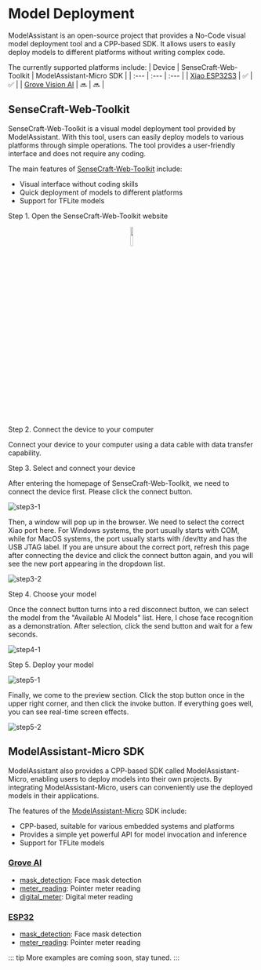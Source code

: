 # Model Deployment

ModelAssistant is an open-source project that provides a No-Code visual model deployment tool and a CPP-based SDK. It allows users to easily deploy models to different platforms without writing complex code.

The currently supported platforms include:
| Device | SenseCraft-Web-Toolkit | ModelAssistant-Micro SDK |
| :--- | :--- | :--- |
| [Xiao ESP32S3](https://www.seeedstudio.com/XIAO-ESP32S3-Sense-p-5639.html) | ✅ | ✅ |
| [Grove Vision AI](https://www.seeedstudio.com/Grove-Vision-AI-Module-p-5457.html) | 🔜 | 🔜 |

## SenseCraft-Web-Toolkit

SenseCraft-Web-Toolkit is a visual model deployment tool provided by ModelAssistant. With this tool, users can easily deploy models to various platforms through simple operations. The tool provides a user-friendly interface and does not require any coding.

The main features of [SenseCraft-Web-Toolkit](https://seeed-studio.github.io/SenseCraft-Web-Toolkit/) include:

- Visual interface without coding skills
- Quick deployment of models to different platforms
- Support for TFLite models

Step 1. Open the SenseCraft-Web-Toolkit website

<div align="center">
  <a href="https://seeed-studio.github.io/SenseCraft-Web-Toolk"><img width="10%" src="/public/images/ModelAssistant-Hero.png"/></a>
</div>

Step 2. Connect the device to your computer

Connect your device to your computer using a data cable with data transfer capability.

Step 3. Select and connect your device

After entering the homepage of SenseCraft-Web-Toolkit, we need to connect the device first. Please click the connect button.

![step3-1](/static/deploy/step3-1.png)

Then, a window will pop up in the browser. We need to select the correct Xiao port here. For Windows systems, the port usually starts with COM, while for MacOS systems, the port usually starts with /dev/tty and has the USB JTAG label. If you are unsure about the correct port, refresh this page after connecting the device and click the connect button again, and you will see the new port appearing in the dropdown list.

![step3-2](/static/deploy/step3-2.png)

Step 4. Choose your model

Once the connect button turns into a red disconnect button, we can select the model from the "Available AI Models" list. Here, I chose face recognition as a demonstration. After selection, click the send button and wait for a few seconds.

![step4-1](/static/deploy/step4-1.png)

Step 5. Deploy your model

![step5-1](/static/deploy/step5-1.png)

Finally, we come to the preview section. Click the stop button once in the upper right corner, and then click the invoke button. If everything goes well, you can see real-time screen effects.

![step5-2](/static/deploy/step5-2.png)

## ModelAssistant-Micro SDK

ModelAssistant also provides a CPP-based SDK called ModelAssistant-Micro, enabling users to deploy models into their own projects. By integrating ModelAssistant-Micro, users can conveniently use the deployed models in their applications.

The features of the [ModelAssistant-Micro](https://github.com/Seeed-Studio/ModelAssistant-Micro) SDK include:

- CPP-based, suitable for various embedded systems and platforms
- Provides a simple yet powerful API for model invocation and inference
- Support for TFLite models

### [Grove AI](./grove/deploy.md)

- [mask_detection](./grove/mask_detection.md): Face mask detection
- [meter_reading](./grove/meter_reader.md): Pointer meter reading
- [digital_meter](./grove/digital_meter.md): Digital meter reading

### [ESP32](./esp32/deploy.md)

- [mask_detection](./esp32/mask_detection.md): Face mask detection
- [meter_reading](./esp32/meter_reader.md): Pointer meter reading

::: tip
More examples are coming soon, stay tuned.
:::
